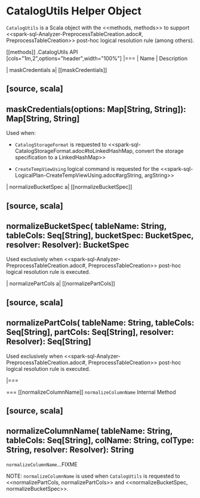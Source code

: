 # CatalogUtils Helper Object

`CatalogUtils` is a Scala object with the <<methods, methods>> to support <<spark-sql-Analyzer-PreprocessTableCreation.adoc#, PreprocessTableCreation>> post-hoc logical resolution rule (among others).

[[methods]]
.CatalogUtils API
[cols="1m,2",options="header",width="100%"]
|===
| Name
| Description

| maskCredentials
a| [[maskCredentials]]

[source, scala]
----
maskCredentials(options: Map[String, String]): Map[String, String]
----

Used when:

* `CatalogStorageFormat` is requested to <<spark-sql-CatalogStorageFormat.adoc#toLinkedHashMap, convert the storage specification to a LinkedHashMap>>

* `CreateTempViewUsing` logical command is requested for the <<spark-sql-LogicalPlan-CreateTempViewUsing.adoc#argString, argString>>

| normalizeBucketSpec
a| [[normalizeBucketSpec]]

[source, scala]
----
normalizeBucketSpec(
  tableName: String,
  tableCols: Seq[String],
  bucketSpec: BucketSpec,
  resolver: Resolver): BucketSpec
----

Used exclusively when <<spark-sql-Analyzer-PreprocessTableCreation.adoc#, PreprocessTableCreation>> post-hoc logical resolution rule is executed.

| normalizePartCols
a| [[normalizePartCols]]

[source, scala]
----
normalizePartCols(
  tableName: String,
  tableCols: Seq[String],
  partCols: Seq[String],
  resolver: Resolver): Seq[String]
----

Used exclusively when <<spark-sql-Analyzer-PreprocessTableCreation.adoc#, PreprocessTableCreation>> post-hoc logical resolution rule is executed.

|===

=== [[normalizeColumnName]] `normalizeColumnName` Internal Method

[source, scala]
----
normalizeColumnName(
  tableName: String,
  tableCols: Seq[String],
  colName: String,
  colType: String,
  resolver: Resolver): String
----

`normalizeColumnName`...FIXME

NOTE: `normalizeColumnName` is used when `CatalogUtils` is requested to <<normalizePartCols, normalizePartCols>> and <<normalizeBucketSpec, normalizeBucketSpec>>.
